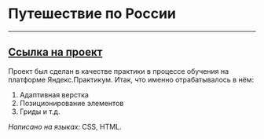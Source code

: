# Путешествие по России
------
[Ссылка на проект](https://github.com/Arin-k-a/russian-travel) 
------
Проект был сделан в качестве практики в процессе обучения на платформе Яндекс.Практикум. Итак, что именно отрабатывалось в нём:
1. Адаптивная верстка
2. Позиционирование элементов
3. Гриды и т.д.

*Написано на языках:* CSS, HTML.
